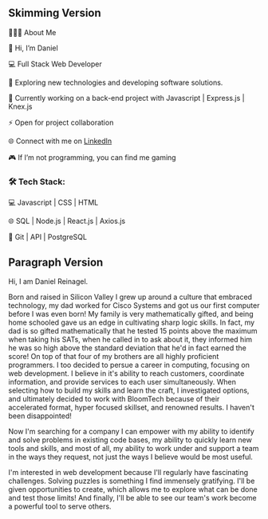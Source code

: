 ## Skimming Version

👨🏻‍💻 About Me

👋 Hi, I’m Daniel

💻 Full Stack Web Developer

🤔 Exploring new technologies and developing software solutions.

🌱 Currently working on a back-end project with Javascript | Express.js | Knex.js

⚡ Open for project collaboration

🌐 Connect with me on <a href="https://www.linkedin.com/in/danielreinagel/">LinkedIn</a>

🎮 If I’m not programming, you can find me gaming


### 🛠️ Tech Stack:


💻 Javascript | CSS | HTML

🌐 SQL | Node.js | React.js | Axios.js

🔧 Git | API | PostgreSQL

## Paragraph Version

Hi, I am Daniel Reinagel.

Born and raised in Silicon Valley I grew up around a culture that embraced technology, my dad worked for Cisco Systems and got us our first computer before I was even born! My family is very mathematically gifted, and being home schooled gave us an edge in cultivating sharp logic skills. In fact, my dad is so gifted mathematically that he tested 15 points above the maximum when taking his SATs, when he called in to ask about it, they informed him he was so high above the standard deviation that he'd in fact earned the score! On top of that four of my brothers are all highly proficient programmers. I too decided to persue a career in computing, focusing on web development. I believe in it's ability to reach customers, coordinate information, and provide services to each user simultaneously. When selecting how to build my skills and learn the craft, I investigated options, and ultimately decided to work with BloomTech because of their accelerated format, hyper focused skillset, and renowned results. I haven't been disappointed!

Now I'm searching for a company I can empower with my ability to identify and solve problems in existing code bases, my ability to quickly learn new tools and skills, and most of all, my ability to work under and support a team in the ways they request, not just the ways I believe would be most useful. 

I'm interested in web development because I'll regularly have fascinating challenges. Solving puzzles is something I find immensely gratifying. I'll be given opportunities to create, which allows me to explore what can be done and test those limits! And finally, I'll be able to see our team's work become a powerful tool to serve others.
